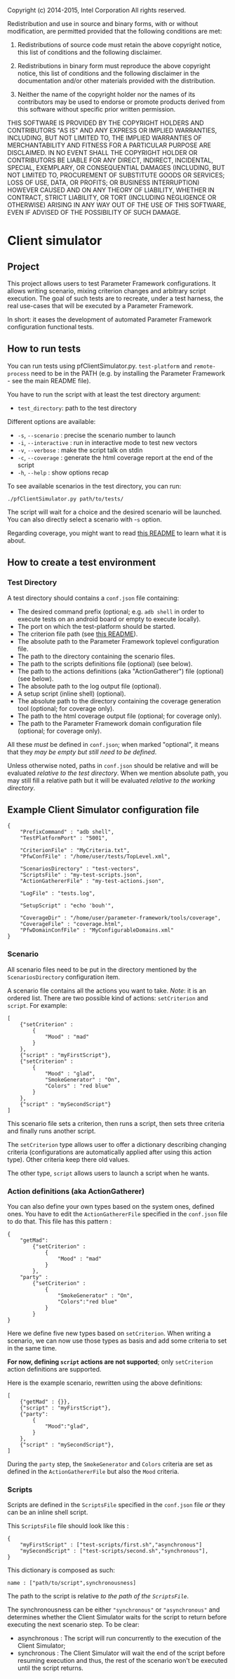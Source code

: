 Copyright (c) 2014-2015, Intel Corporation
All rights reserved.

Redistribution and use in source and binary forms, with or without modification,
are permitted provided that the following conditions are met:

1. Redistributions of source code must retain the above copyright notice, this
list of conditions and the following disclaimer.

2. Redistributions in binary form must reproduce the above copyright notice,
this list of conditions and the following disclaimer in the documentation and/or
other materials provided with the distribution.

3. Neither the name of the copyright holder nor the names of its contributors
may be used to endorse or promote products derived from this software without
specific prior written permission.

THIS SOFTWARE IS PROVIDED BY THE COPYRIGHT HOLDERS AND CONTRIBUTORS "AS IS" AND
ANY EXPRESS OR IMPLIED WARRANTIES, INCLUDING, BUT NOT LIMITED TO, THE IMPLIED
WARRANTIES OF MERCHANTABILITY AND FITNESS FOR A PARTICULAR PURPOSE ARE
DISCLAIMED. IN NO EVENT SHALL THE COPYRIGHT HOLDER OR CONTRIBUTORS BE LIABLE FOR
ANY DIRECT, INDIRECT, INCIDENTAL, SPECIAL, EXEMPLARY, OR CONSEQUENTIAL DAMAGES
(INCLUDING, BUT NOT LIMITED TO, PROCUREMENT OF SUBSTITUTE GOODS OR SERVICES;
LOSS OF USE, DATA, OR PROFITS; OR BUSINESS INTERRUPTION) HOWEVER CAUSED AND ON
ANY THEORY OF LIABILITY, WHETHER IN CONTRACT, STRICT LIABILITY, OR TORT
(INCLUDING NEGLIGENCE OR OTHERWISE) ARISING IN ANY WAY OUT OF THE USE OF THIS
SOFTWARE, EVEN IF ADVISED OF THE POSSIBILITY OF SUCH DAMAGE.

# Client simulator

## Project

This project allows users to test Parameter Framework configurations. It
allows writing scenario, mixing criterion changes and arbitrary script
execution. The goal of such tests are to recreate, under a test harness, the
real use-cases that will be executed by a Parameter Framework.

In short: it eases the development of automated Parameter Framework
configuration functional tests.

## How to run tests

You can run tests using pfClientSimulator.py. `test-platform` and
`remote-process` need to be in the PATH (e.g. by installing the Parameter
Framework - see the main README file).

You have to run the script with at least the test directory argument:

* `test_directory`: path to the test directory

Different options are available:

* `-s`, `--scenario`    : precise the scenario number to launch
* `-i`, `--interactive` : run in interactive mode to test new vectors
* `-v`, `--verbose`     : make the script talk on stdin
* `-c`, `--coverage`    : generate the html coverage report at the end of the script
* `-h`, `--help`        : show options recap

To see available scenarios in the test directory, you can run:

    ./pfClientSimulator.py path/to/tests/

The script will wait for a choice and the desired scenario will be
launched. You can also directly select a scenario with -`s` option.

Regarding coverage, you might want to read
[this README](https://github.com/01org/parameter-framework/blob/master/tools/coverage/README.md)
to learn what it is about.

## How to create a test environment

### Test Directory

A test directory should contains a `conf.json` file containing:

- The desired command prefix (optional; e.g. `adb shell` in order to execute
  tests on an android board or empty to execute locally).
- The port on which the test-platform should be started.
- The criterion file path (see
  [this README](https://github.com/01org/parameter-framework/tree/master/tools/xmlGenerator#domaingeneratorpy)).
- The absolute path to the Parameter Framework toplevel configuration file.
- The path to the directory containing the scenario files.
- The path to the scripts definitions file (optional) (see below).
- The path to the actions definitions (aka "ActionGatherer") file (optional)
  (see below).
- The absolute path to the log output file (optional).
- A setup script (inline shell) (optional).
- The absolute path to the directory containing the coverage generation tool
  (optional; for coverage only).
- The path to the html coverage output file (optional; for coverage only).
- The path to the Parameter Framework domain configuration file (optional; for
  coverage only).

All these *must* be defined in `conf.json`; when marked "optional", it means
that they *may be empty but still need to be defined*.

Unless otherwise noted, paths in `conf.json` should be relative and will be
evaluated *relative to the test directory*. When we mention absolute path, you
may still fill a relative path but it will be evaluated *relative to the
working directory*.


## Example Client Simulator configuration file

```{.json}
{
    "PrefixCommand" : "adb shell",
    "TestPlatformPort" : "5001",

    "CriterionFile" : "MyCriteria.txt",
    "PfwConfFile" : "/home/user/tests/TopLevel.xml",

    "ScenariosDirectory" : "test-vectors",
    "ScriptsFile" : "my-test-scripts.json",
    "ActionGathererFile" : "my-test-actions.json",

    "LogFile" : "tests.log",

    "SetupScript" : "echo 'bouh'",

    "CoverageDir" : "/home/user/parameter-framework/tools/coverage",
    "CoverageFile" : "coverage.html",
    "PfwDomainConfFile" : "MyConfigurableDomains.xml"
}
```

### Scenario

All scenario files need to be put in the directory mentioned by the
`ScenariosDirectory` configuration item.

A scenario file contains all the actions you want to take. *Note*: it is an
ordered list. There are two possible kind of actions: `setCriterion` and
`script`.
For example:

```{.json}
[
    {"setCriterion" :
        {
            "Mood" : "mad"
        }
    },
    {"script" : "myFirstScript"},
    {"setCriterion" :
        {
            "Mood" : "glad",
            "SmokeGenerator" : "On",
            "Colors" : "red blue"
        }
    },
    {"script" : "mySecondScript"}
]
```

This scenario file sets a criterion, then runs a script, then sets three
criteria and finally runs another script.

The `setCriterion` type allows user to offer a dictionary describing changing
criteria (configurations are automatically applied after using this action
type). Other criteria keep there old values.

The other type, `script` allows users to launch a script when he wants.

### Action definitions (aka ActionGatherer)

You can also define your own types based on the system ones, defined ones. You
have to edit the `ActionGathererFile` specified in the `conf.json` file to do
that. This file has this pattern :

```{.json}
{
    "getMad":
        {"setCriterion" :
            {
                "Mood" : "mad"
            }
        },
    "party" :
        {"setCriterion" :
            {
                "SmokeGenerator" : "On",
                "Colors":"red blue"
            }
        }
}
```

Here we define five new types based on `setCriterion`. When writing a scenario,
we can now use those types as basis and add some criteria to set in the same
time.

**For now, defining `script` actions are not supported**; only `setCriterion`
action definitions are supported.

Here is the example scenario, rewritten using the above definitions:

```{.json}
[
    {"getMad" : {}},
    {"script" : "myFirstScript"},
    {"party":
        {
            "Mood":"glad",
        }
    },
    {"script" : "mySecondScript"},
]
```

During the `party` step, the `SmokeGenerator` and `Colors` criteria are set as
defined in the `ActionGathererFile` but also the `Mood` criteria.

### Scripts

Scripts are defined in the `ScriptsFile` specified in the `conf.json` file *or*
they can be an inline shell script.

This `ScriptsFile` file should look like this :

```{.json}
{
    "myFirstScript" : ["test-scripts/first.sh","asynchronous"]
    "mySecondScript" : ["test-scripts/second.sh","synchronous"],
}
```

This dictionary is composed as such:

```{.json}
name : ["path/to/script",synchronousness]
```

The path to the script is relative *to the path of the `ScriptsFile`*.

The synchronousness can be either `"synchronous"` or `"asynchronous"` and
determines whether the Client Simulator waits for the script to return before
executing the next scenario step. To be clear:

* asynchronous : The script will run concurrently to the execution of the
  Client Simulator;
* synchronous : The Client Simulator will wait the end of the script before
  resuming execution and thus, the rest of the scenario won't be executed until
  the script returns.
